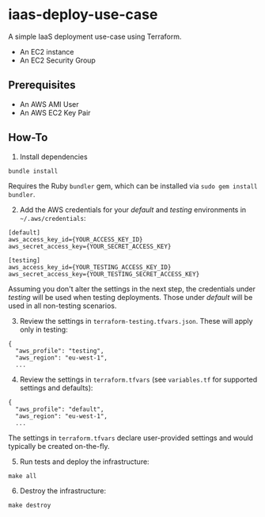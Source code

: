 # iaas-deploy-use-case

A simple IaaS deployment use-case using Terraform.

- An EC2 instance
- An EC2 Security Group

## Prerequisites

- An AWS AMI User
- An AWS EC2 Key Pair

## How-To

1. Install dependencies

```
bundle install
```

Requires the Ruby `bundler` gem, which can be installed via `sudo gem install bundler`.

2. Add the AWS credentials for your *default* and *testing* environments in `~/.aws/credentials`:

```
[default]
aws_access_key_id={YOUR_ACCESS_KEY_ID}
aws_secret_access_key={YOUR_SECRET_ACCESS_KEY}

[testing]
aws_access_key_id={YOUR_TESTING_ACCESS_KEY_ID}
aws_secret_access_key={YOUR_TESTING_SECRET_ACCESS_KEY}
```

Assuming you don't alter the settings in the next step, the credentials under *testing* will be used when testing deployments. Those under *default* will be used in all non-testing scenarios.

3. Review the settings in `terraform-testing.tfvars.json`. These will apply only in testing:

```
{
  "aws_profile": "testing",
  "aws_region": "eu-west-1",
  ...
```

4. Review the settings in `terraform.tfvars` (see `variables.tf` for supported settings and defaults):

```
{
  "aws_profile": "default",
  "aws_region": "eu-west-1",
  ...
```

The settings in `terraform.tfvars` declare user-provided settings and would typically be created on-the-fly.

5. Run tests and deploy the infrastructure:

```
make all
```

6. Destroy the infrastructure:

```
make destroy
```
